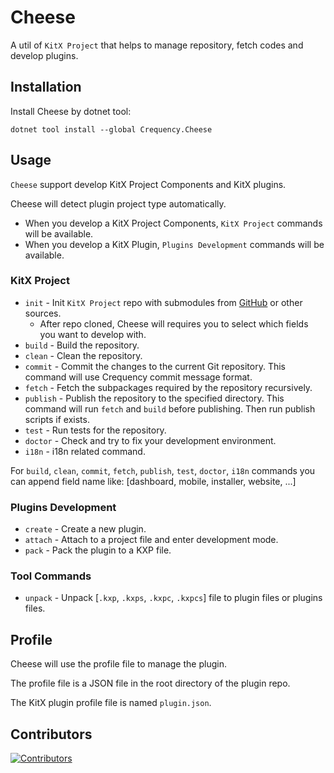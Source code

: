 ﻿# Cheese

A util of `KitX Project` that helps to manage repository, fetch codes and develop plugins.

## Installation

Install Cheese by dotnet tool:

```shell
dotnet tool install --global Crequency.Cheese
```

## Usage

`Cheese` support develop KitX Project Components and KitX plugins.

Cheese will detect plugin project type automatically.

- When you develop a KitX Project Components, `KitX Project` commands will be available.
- When you develop a KitX Plugin, `Plugins Development` commands will be available.

### KitX Project

- `init` - Init `KitX Project` repo with submodules from [GitHub](https://github.com/Crequency/KitX) or other sources.
    - After repo cloned, Cheese will requires you to select which fields you want to develop with.
- `build` - Build the repository.
- `clean` - Clean the repository.
- `commit` - Commit the changes to the current Git repository. This command will use Crequency commit message format.
- `fetch` - Fetch the subpackages required by the repository recursively.
- `publish` - Publish the repository to the specified directory. This command will run `fetch` and `build` before publishing. Then run publish scripts if exists.
- `test` - Run tests for the repository.
- `doctor` - Check and try to fix your development environment.
- `i18n` - i18n related command.

For `build`, `clean`, `commit`, `fetch`, `publish`, `test`, `doctor`, `i18n` commands you can append field name like: [dashboard, mobile, installer, website, ...]

### Plugins Development

- `create` - Create a new plugin.
- `attach` - Attach to a project file and enter development mode.
- `pack` - Pack the plugin to a KXP file.

### Tool Commands

- `unpack` - Unpack [`.kxp`, `.kxps`, `.kxpc`, `.kxpcs`] file to plugin files or plugins files.

## Profile

Cheese will use the profile file to manage the plugin.

The profile file is a JSON file in the root directory of the plugin repo.

The KitX plugin profile file is named `plugin.json`.

## Contributors

[![Contributors](https://contrib.rocks/image?repo=Crequency/Cheese)](https://github.com/Crequency/Cheese/graphs/contributors)
